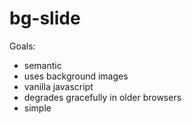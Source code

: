 # bg-slide

Goals:
- semantic
- uses background images
- vanilla javascript
- degrades gracefully in older browsers
- simple
